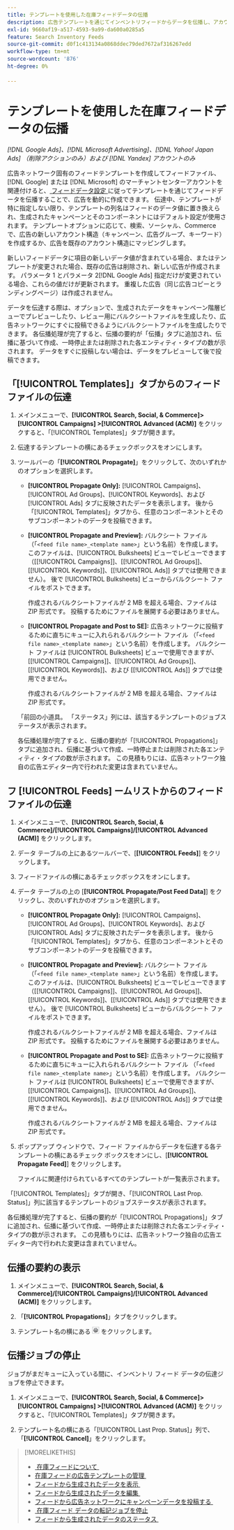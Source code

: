 ```yaml
---
title: テンプレートを使用した在庫フィードデータの伝播
description: 広告テンプレートを通じてインベントリフィードからデータを伝播し、アカウント構造を管理して動的広告を配信する方法について説明します。
exl-id: 9660af19-a517-4593-9a99-da600a0285a5
feature: Search Inventory Feeds
source-git-commit: d0f1c413134a0868ddec79ded7672af316267edd
workflow-type: tm+mt
source-wordcount: '876'
ht-degree: 0%

---
```


# テンプレートを使用した在庫フィードデータの伝播

*[!DNL Google Ads]、[!DNL Microsoft Advertising]、[!DNL Yahoo! Japan Ads] （削除アクションのみ）および [!DNL Yandex] アカウントのみ*

広告ネットワーク固有のフィードテンプレートを作成してフィードファイル、[!DNL Google] または [!DNL Microsoft] のマーチャントセンターアカウントを関連付けると、[&#x200B; フィードデータ設定 &#x200B;](feed-settings-manage.md) に従ってテンプレートを通じてフィードデータを伝播することで、広告を動的に作成できます。 伝達中、テンプレートが特に指定しない限り、テンプレートの列名はフィードのデータ値に置き換えられ、生成されたキャンペーンとそのコンポーネントにはデフォルト設定が使用されます。 テンプレートオプションに応じて、検索、ソーシャル、Commerceで、広告の新しいアカウント構造（キャンペーン、広告グループ、キーワード）を作成するか、広告を既存のアカウント構造にマッピングします。

新しいフィードデータに項目の新しいデータ値が含まれている場合、またはテンプレートが変更された場合、既存の広告は削除され、新しい広告が作成されます。 パラメータ 1 とパラメータ 2[!DNL Google Ads] 指定だけが変更されている場合、これらの値だけが更新されます。 重複した広告（同じ広告コピーとランディングページ）は作成されません。

データを伝達する際は、オプションで、生成されたデータをキャンペーン階層ビューでプレビューしたり、レビュー用にバルクシートファイルを生成したり、広告ネットワークにすぐに投稿できるようにバルクシートファイルを生成したりできます。 各伝播処理が完了すると、伝播の要約が「伝播」タブに追加され、伝播に基づいて作成、一時停止または削除された各エンティティ・タイプの数が示されます。 データをすぐに投稿しない場合は、データをプレビューして後で投稿できます。

## 「[!UICONTROL Templates]」タブからのフィードファイルの伝達

1. メインメニューで、**[!UICONTROL Search, Social, & Commerce]> [!UICONTROL Campaigns] >[!UICONTROL Advanced (ACM)]** をクリックすると、「[!UICONTROL Templates]」タブが開きます。

1. 伝達するテンプレートの横にあるチェックボックスをオンにします。

1. ツールバーの「**[!UICONTROL Propagate]**」をクリックして、次のいずれかのオプションを選択します。

   * **[!UICONTROL Propagate Only]:** [!UICONTROL Campaigns]、[!UICONTROL Ad Groups]、[!UICONTROL Keywords]、および [!UICONTROL Ads] タブに反映されたデータを表示します。 後から「[!UICONTROL Templates]」タブから、任意のコンポーネントとそのサブコンポーネントのデータを投稿できます。

   * **[!UICONTROL Propagate and Preview]:** バルクシート ファイル（「`<feed file name>_<template name>`」という名前）を作成します。このファイルは、[!UICONTROL Bulksheets] ビューでレビューできます（[[!UICONTROL Campaigns]]、[[!UICONTROL Ad Groups]]、[[!UICONTROL Keywords]]、[[!UICONTROL Ads]] タブでは使用できません）。 後で [!UICONTROL Bulksheets] ビューからバルクシート ファイルをポストできます。

     作成されるバルクシートファイルが 2 MB を超える場合、ファイルは ZIP 形式です。 投稿するためにファイルを展開する必要はありません。

   * **[!UICONTROL Propagate and Post to SE]:** 広告ネットワークに投稿するために直ちにキューに入れられるバルクシート ファイル （「`<feed file name>_<template name>`」という名前）を作成します。 バルクシート ファイルは [!UICONTROL Bulksheets] ビューで使用できますが、[[!UICONTROL Campaigns]]、[[!UICONTROL Ad Groups]]、[[!UICONTROL Keywords]]、および [[!UICONTROL Ads]] タブでは使用できません。

     作成されるバルクシートファイルが 2 MB を超える場合、ファイルは ZIP 形式です。

   「前回の小道具。 「ステータス」列には、該当するテンプレートのジョブステータスが表示されます。

   各伝播処理が完了すると、伝播の要約が「[!UICONTROL Propagations]」タブに追加され、伝播に基づいて作成、一時停止または削除された各エンティティ・タイプの数が示されます。 この見積もりには、広告ネットワーク独自の広告エディター内で行われた変更は含まれていません。

## フ [!UICONTROL Feeds] ームリストからのフィードファイルの伝達

1. メインメニューで、**[!UICONTROL Search, Social, & Commerce]/[!UICONTROL Campaigns]/[!UICONTROL Advanced (ACM)]** をクリックします。

1. データ テーブルの上にあるツールバーで、[**[!UICONTROL Feeds]**] をクリックします。

1. フィードファイルの横にあるチェックボックスをオンにします。

1. データ テーブルの上の [**[!UICONTROL Propagate/Post Feed Data]**] をクリックし、次のいずれかのオプションを選択します。

   * **[!UICONTROL Propagate Only]:** [!UICONTROL Campaigns]、[!UICONTROL Ad Groups]、[!UICONTROL Keywords]、および [!UICONTROL Ads] タブに反映されたデータを表示します。 後から「[!UICONTROL Templates]」タブから、任意のコンポーネントとそのサブコンポーネントのデータを投稿できます。

   * **[!UICONTROL Propagate and Preview]:** バルクシート ファイル（「`<feed file name>_<template name>`」という名前）を作成します。このファイルは、[!UICONTROL Bulksheets] ビューでレビューできます（[[!UICONTROL Campaigns]]、[[!UICONTROL Ad Groups]]、[[!UICONTROL Keywords]]、[[!UICONTROL Ads]] タブでは使用できません）。 後で [!UICONTROL Bulksheets] ビューからバルクシート ファイルをポストできます。

     作成されるバルクシートファイルが 2 MB を超える場合、ファイルは ZIP 形式です。 投稿するためにファイルを展開する必要はありません。

   * **[!UICONTROL Propagate and Post to SE]:** 広告ネットワークに投稿するために直ちにキューに入れられるバルクシート ファイル （「`<feed file name>_<template name>`」という名前）を作成します。 バルクシート ファイルは [!UICONTROL Bulksheets] ビューで使用できますが、[[!UICONTROL Campaigns]]、[[!UICONTROL Ad Groups]]、[[!UICONTROL Keywords]]、および [[!UICONTROL Ads]] タブでは使用できません。

     作成されるバルクシートファイルが 2 MB を超える場合、ファイルは ZIP 形式です。

1. ポップアップ ウィンドウで、フィード ファイルからデータを伝達する各テンプレートの横にあるチェック ボックスをオンにし、[**[!UICONTROL Propagate Feed]**] をクリックします。

   ファイルに関連付けられているすべてのテンプレートが一覧表示されます。

「[!UICONTROL Templates]」タブが開き、「[!UICONTROL Last Prop. Status]」列に該当するテンプレートのジョブステータスが表示されます。

各伝播処理が完了すると、伝播の要約が「[!UICONTROL Propagations]」タブに追加され、伝播に基づいて作成、一時停止または削除された各エンティティ・タイプの数が示されます。 この見積もりには、広告ネットワーク独自の広告エディター内で行われた変更は含まれていません。

## 伝播の要約の表示

1. メインメニューで、**[!UICONTROL Search, Social, & Commerce]/[!UICONTROL Campaigns]/[!UICONTROL Advanced (ACM)]** をクリックします。

1. 「**[!UICONTROL Propagations]**」タブをクリックします。

1. テンプレート名の横にある ![&#x200B; 設定を表示/編集アイコン &#x200B;](/help/search-social-commerce/assets/settings.png " 設定を表示/編集アイコン ") をクリックします。

## 伝播ジョブの停止

ジョブがまだキューに入っている間に、インベントリ フィード データの伝達ジョブを停止できます。

1. メインメニューで、**[!UICONTROL Search, Social, & Commerce]> [!UICONTROL Campaigns] >[!UICONTROL Advanced (ACM)]** をクリックすると、「[!UICONTROL Templates]」タブが開きます。

1. テンプレート名の横にある「[!UICONTROL Last Prop. Status]」列で、「**[!UICONTROL Cancel]**」をクリックします。

>[!MORELIKETHIS]
>
>* [&#x200B; 在庫フィードについて &#x200B;](inventory-feeds-about.md)
>* [&#x200B; 在庫フィードの広告テンプレートの管理 &#x200B;](/help/search-social-commerce/campaign-management/inventory-feeds/ad-templates/ad-template-manage.md)
>* [&#x200B; フィードから生成されたデータを表示 &#x200B;](propagated-data-view.md)
>* [&#x200B; フィードから生成されたデータを編集 &#x200B;](propagated-data-edit.md)
>* [&#x200B; フィードから広告ネットワークにキャンペーンデータを投稿する &#x200B;](propagated-data-post.md)
>* [&#x200B; 在庫フィード データの転記ジョブを停止 &#x200B;](stop-job.md)
>* [&#x200B; フィードから生成されたデータのステータス &#x200B;](propagated-data-status.md)
